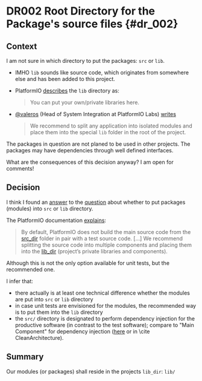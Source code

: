 DR002 Root Directory for the Package's source files {#dr_002}
===================================================

Context
-------

I am not sure in which directory to put the packages: `src` or `lib`.

- IMHO `lib` sounds like source code, which originates from somewhere else and has been added to this project.
- PlatformIO [describes](https://docs.platformio.org/en/latest/projectconf/sections/platformio/options/directory/lib_dir.html#lib-dir) the `lib` directory as:
  > You can put your own/private libraries here.

- [@valeros](https://github.com/valeros) (Head of System Integration at PlatformIO Labs) [writes](https://piolabs.com/blog/insights/unit-testing-part-1.html#adding-first-tests)
  > We recommend to split any application into isolated modules and place them into the special `lib` folder in the root of the project.

The packages in question are not planed to be used in other projects.
The packages may have dependencies through well defined interfaces.

What are the consequences of this decision anyway? I am open for comments!

Decision
--------

I think I found an [answer](https://community.platformio.org/t/why-separate-src-and-lib/30509) to the [question](https://github.com/dhebbeker/task-tracker/pull/31#pullrequestreview-1435060978) about whether to put packages (modules) into `src` or `lib` directory.

The PlatformIO documentation [explains](https://docs.platformio.org/en/stable/advanced/unit-testing/structure/shared-code.html#shared-code):

> By default, PlatformIO does not build the main source code from the [src_dir](https://docs.platformio.org/en/stable/projectconf/sections/platformio/options/directory/src_dir.html#projectconf-pio-src-dir) folder in pair with a test source code. [...] We recommend splitting the source code into multiple components and placing them into the [lib_dir](https://docs.platformio.org/en/stable/projectconf/sections/platformio/options/directory/lib_dir.html#projectconf-pio-lib-dir) (project’s private libraries and components).

Although this is not the only option available for unit tests, but the recommended one.

I infer that:

- there actually is at least one technical difference whether the modules are put into `src` or `lib` directory
- in case unit tests are envisioned for the modules, the recommended way is to put them into the `lib` directory
- the `src/` directory is designated to perform dependency injection for the productive software (in contrast to the test software); compare to "Main Component" for dependency injection ([here](https://blog.cleancoder.com/uncle-bob/2021/03/06/ifElseSwitch.html) or in \cite CleanArchitecture).


Summary
-------

Our modules (or packages) shall reside in the projects `lib_dir`: `lib/`
